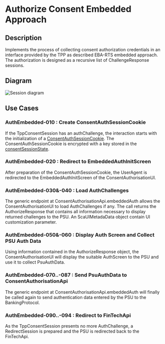 # Authorize Consent Embedded Approach

## Description

Implements the process of collecting consent authorization credentials in an interface provided by the TPP as described EBA-RTS embedded approach. The authorization is designed as a recursive list of ChallengeResponse sessions.

## Diagram

![Session diagram](http://www.plantuml.com/plantuml/proxy?src=https://raw.githubusercontent.com/adorsys/open-banking-gateway/develop/docs/architecture/diagrams/useCases/5a-psuAuthEmbeddedConsent.puml&fmt=svg&vvv=1&sanitize=true)  

## Use Cases

### AuthEmbedded-010 : Create ConsentAuthSessionCookie

If the TppConsentSession has an authChallenge, the interaction starts with the initialization of a [ConsentAuthSessionCookie](dictionary.md#ConsentAuthSessionCookie). The ConsentAuthSessionCookie is encrypted with a key stored in the [consentSessionState](dictionary.md#consentSessionState).

### AuthEmbedded-020 : Redirect to EmbeddedAuthInitScreen

After preparation of the ConsentAuthSessionCookie, the UserAgent is redirected to the EmbeddedAuthInitScreen of the ConsentAuthorisationUI.

### AuthEmbedded-030&-040 : Load AuthChallenges
The generic endpoint at ConsentAuthorisationApi.embeddedAuth allows the ConsentAuthorisationUI to load AuthChallenges if any. The call returns the AuthorizeResponse that contains all information necessary to display returned challenges to the PSU. An ScaUIMetadaData object contain UI customization parameter.

### AuthEmbedded-050&-060 : Display Auth Screen and Collect PSU Auth Data
Using information contained in the AuthorizeResponse object, the ConsentAuthorisationUI will display the suitable AuthScreen to the PSU and use it to collect PsuAuthData.

### AuthEmbedded-070..-087 : Send PsuAuthData to ConsentAuthorisationApi
The generic endpoint at ConsentAuthorisationApi.embeddedAuth will finally be called again to send authentication data entered by the PSU to the BankingProtocol.

### AuthEmbedded-090..-094 : Redirect to FinTechApi
As the TppConsentSession presents no more AuthChallenge, a RedirectSession is prepared and the PSU is redirected back to the FinTechApi.
    

